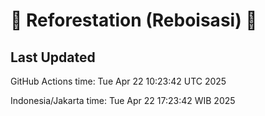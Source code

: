 
# 🌳 Reforestation (Reboisasi) 🌲

## Last Updated

GitHub Actions time: Tue Apr 22 10:23:42 UTC 2025

Indonesia/Jakarta time: Tue Apr 22 17:23:42 WIB 2025
